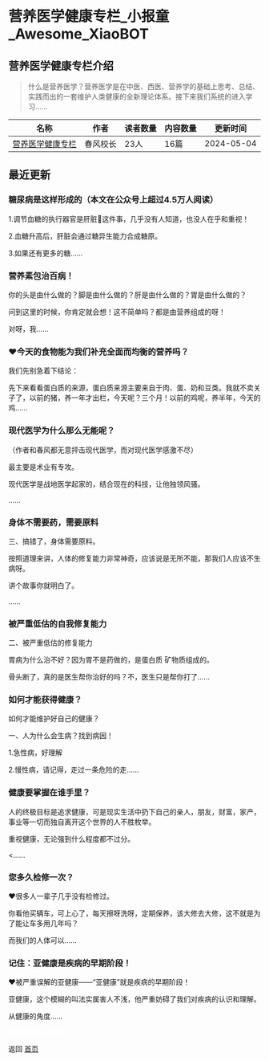 # 营养医学健康专栏_小报童_Awesome_XiaoBOT

## 营养医学健康专栏介绍
> 什么是营养医学？营养医学是在中医、西医、营养学的基础上思考、总结、实践而出的一套维护人类健康的全新理论体系。接下来我们系统的进入学习……  
  


|名称|作者|读者数量|内容数量|更新时间|
|---|---|---|---|---|
|[营养医学健康专栏](https://xiaobot.net/p/cfjk6688?refer=9c3f1c95-a052-465a-9902-f6d75080262a)|春风校长|23人|16篇|2024-05-04|

## 最近更新
### 糖尿病是这样形成的（本文在公众号上超过4.5万人阅读）

1.调节血糖的执行器官是肝脏💪这件事，几乎没有人知道，也没人在乎和重视！

2.血糖升高后，肝脏会通过糖异生能力合成糖原。

3.如果还有更多的糖......

### 营养素包治百病！

你的头是由什么做的？脚是由什么做的？肝是由什么做的？胃是由什么做的？

问到这里的时候，你肯定就会想！这不简单吗？都是由营养组成的呀！

对呀，我......

### ♥今天的食物能为我们补充全面而均衡的营养吗？

我们先别急着下结论：

先下来看看蛋白质的来源，蛋白质来源主要来自于肉、蛋、奶和豆类。我就不卖关子了，以前的猪，养一年才出栏，今天呢？三个月！以前的鸡呢，养半年，今天的鸡......

### 现代医学为什么那么无能呢？

（作者和春风都无意抨击现代医学，而对现代医学感激不尽）

最主要是术业有专攻。

现代医学是战地医学起家的，结合现在的科技，让他独领风骚。

......

### 身体不需要药，需要原料

三、搞错了，身体需要原料。

按照道理来讲，人体的修复能力非常神奇，应该说是无所不能，那我们人应该不生病呀。

讲个故事你就明白了。

......

### 被严重低估的自我修复能力

二、被严重低估的修复能力

胃病为什么治不好？因为胃不是药做的，是蛋白质 矿物质组成的。

骨头断了，真的是医生帮你治好的吗？不，医生只是帮你打了......

### 如何才能获得健康？

如何才能维护好自己的健康？

一、人为什么会生病？找到病因！

1.急性病，好理解

2.慢性病，请记得，走过一条危险的走......

### 健康要掌握在谁手里？

人的终极目标是追求健康，可是现实生活中扔下自己的亲人，朋友，财富，家产，事业等一切而独自离开这个世界的人不胜枚举。

重视健康，无论强到什么程度都不过分。

<......

### 您多久检修一次？

♥很多人一辈子几乎没有检修过。

你看他买辆车，可上心了，每天擦呀洗呀，定期保养，该大修去大修，这不就是为了能让车多用几年吗？

而我们的人体可以......

### 记住：亚健康是疾病的早期阶段！

♥被严重误解的亚健康——“亚健康”就是疾病的早期阶段！

亚健康，这个模糊的叫法实属害人不浅，他严重妨碍了我们对疾病的认识和理解。

从健康的角度......


<a href="https://github.com/Reno9527/awesome-xiaobot" style="color: white; text-decoration: none;">awesome-xiaobot</a>

返回 [首页](../README.md)
